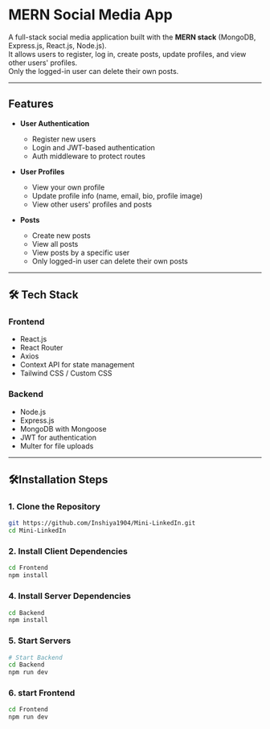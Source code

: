 # MERN Social Media App

A full-stack social media application built with the **MERN stack** (MongoDB, Express.js, React.js, Node.js).  
It allows users to register, log in, create posts, update profiles, and view other users' profiles.  
Only the logged-in user can delete their own posts.

---

## Features

- **User Authentication**
  - Register new users
  - Login and JWT-based authentication
  - Auth middleware to protect routes

- **User Profiles**
  - View your own profile
  - Update profile info (name, email, bio, profile image)
  - View other users' profiles and posts

- **Posts**
  - Create new posts
  - View all posts
  - View posts by a specific user
  - Only logged-in user can delete their own posts

---

## 🛠 Tech Stack

### Frontend
- React.js
- React Router
- Axios
- Context API for state management
- Tailwind CSS / Custom CSS

### Backend
- Node.js
- Express.js
- MongoDB with Mongoose
- JWT for authentication
- Multer for file uploads

---

## 🛠Installation Steps

### 1. Clone the Repository
```bash
git https://github.com/Inshiya1904/Mini-LinkedIn.git
cd Mini-LinkedIn
```

### 2. Install Client Dependencies
```bash
cd Frontend
npm install
```

### 4. Install Server Dependencies
```bash
cd Backend
npm install
```
### 5. Start Servers
```bash
# Start Backend
cd Backend
npm run dev
```
### 6. start Frontend
```bash
cd Frontend
npm run dev
```


